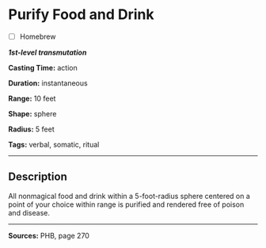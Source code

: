 # Purify Food and Drink

- [ ] Homebrew

***1st-level transmutation***

**Casting Time:** action

**Duration:** instantaneous

**Range:** 10 feet

**Shape:** sphere

**Radius:** 5 feet

**Tags:** verbal, somatic, ritual

---

## Description
All nonmagical food and drink within a 5-foot-radius sphere centered on a point of your choice within range is purified and rendered free of poison and disease.

---

**Sources:** PHB, page 270

